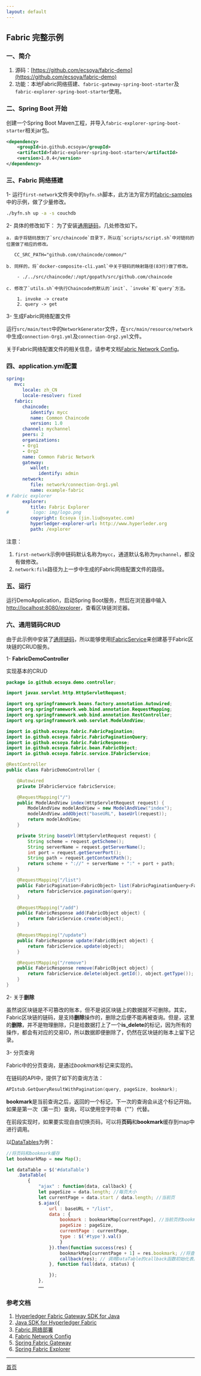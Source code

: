 ```yaml
---
layout: default
---
```


## Fabric 完整示例

### 一、简介

1. 源码：[https://github.com/ecsoya/fabric-demo](https://github.com/ecsoya/fabric-demo)
2. 功能：本地Fabric网络搭建、`fabric-gateway-spring-boot-starter`及`fabric-explorer-spring-boot-starter`使用。

### 二、Spring Boot 开始

创建一个Spring Boot Maven工程，并导入`fabric-explorer-spring-boot-starter`相关jar包。

```xml
<dependency>
	<groupId>io.github.ecsoya</groupId>
	<artifactId>fabric-explorer-spring-boot-starter</artifactId>
	<version>1.0.4</version>
</dependency>
```

### 三、Fabric 网络搭建

1- 运行`first-network`文件夹中的`byfn.sh`脚本，此方法为官方的[fabric-samples](https://github.com/hyperledger/fabric-samples.git)中的示例，做了少量修改。

```sh
./byfn.sh up -a -s couchdb
```

2- 具体的修改如下：
为了安装[通用链码](https://github.com/ecsoya/spring-fabric-gateway/raw/master/spring-fabric-gateway/src/chaincode/common/chaincode.go)，几处修改如下。

    a. 由于将链码放到了`src/chaincode`目录下，所以在`scripts/script.sh`中对链码的位置做了相应的修改。

       CC_SRC_PATH="github.com/chaincode/common/"

    b. 同样的，将`docker-composite-cli.yaml`中关于链码的映射路径(83行)做了修改。

        - ./../src/chaincode/:/opt/gopath/src/github.com/chaincode 

    c. 修改了`utils.sh`中执行Chaincode的默认的`init`、`invoke`和`query`方法。

        1. invoke -> create
        2. query -> get

3- 生成Fabric网络配置文件

运行`src/main/test`中的`NetworkGenerator`文件，在`src/main/resource/network`中生成`connection-Org1.yml`及`connection-Org2.yml`文件。

关于Fabric网络配置文件的相关信息，请参考文档[Fabric Network Config](https://ecsoya.github.io/fabric/pages/network-config.html)。

### 四、application.yml配置

```yml
spring:
   mvc:
      locale: zh_CN
      locale-resolver: fixed
   fabric:
      chaincode:
         identify: mycc
         name: Common Chaincode
         version: 1.0
      channel: mychannel
      peers: 2
      organizations:
      - Org1
      - Org2
      name: Common Fabric Network
      gateway:
         wallet:
            identify: admin
      network:
         file: network/connection-Org1.yml
         name: example-fabric
# Fabric explorer
      explorer:
         title: Fabric Explorer
#         logo: img/logo.png
         copyright: Ecsoya (jin.liu@soyatec.com)
         hyperledger-explorer-url: http://www.hyperleder.org
         path: /explorer
```

注意：
1. `first-network`示例中链码默认名称为`mycc`，通道默认名称为`mychannel`，都没有做修改。
2. `network:file`路径为上一步中生成的Fabric网络配置文件的路径。

### 五、运行

运行DemoApplication，启动Spring Boot服务，然后在浏览器中输入[http://localhost:8080/explorer](http://localhost:8080/explorer)，查看区块链浏览器。

### 六、通用链码CRUD

由于此示例中安装了[通用链码](https://github.com/ecsoya/spring-fabric-gateway/raw/master/spring-fabric-gateway/src/chaincode/common/chaincode.go)，所以能够使用[IFabricService](https://ecsoya.github.io/fabric/pages/gateway.html)来创建基于Fabric区块链的CRUD服务。

1- **FabricDemoController** 

实现基本的CRUD

```java
package io.github.ecsoya.demo.controller;

import javax.servlet.http.HttpServletRequest;

import org.springframework.beans.factory.annotation.Autowired;
import org.springframework.web.bind.annotation.RequestMapping;
import org.springframework.web.bind.annotation.RestController;
import org.springframework.web.servlet.ModelAndView;

import io.github.ecsoya.fabric.FabricPagination;
import io.github.ecsoya.fabric.FabricPaginationQuery;
import io.github.ecsoya.fabric.FabricResponse;
import io.github.ecsoya.fabric.bean.FabricObject;
import io.github.ecsoya.fabric.service.IFabricService;

@RestController
public class FabricDemoController {

	@Autowired
	private IFabricService fabricService;

	@RequestMapping("/")
	public ModelAndView index(HttpServletRequest request) {
		ModelAndView modelAndView = new ModelAndView("index");
		modelAndView.addObject("baseURL", baseUrl(request));
		return modelAndView;
	}

	private String baseUrl(HttpServletRequest request) {
		String scheme = request.getScheme();
		String serverName = request.getServerName();
		int port = request.getServerPort();
		String path = request.getContextPath();
		return scheme + "://" + serverName + ":" + port + path;
	}

	@RequestMapping("/list")
	public FabricPagination<FabricObject> list(FabricPaginationQuery<FabricObject> query) {
		return fabricService.pagination(query);
	}

	@RequestMapping("/add")
	public FabricResponse add(FabricObject object) {
		return fabricService.create(object);
	}

	@RequestMapping("/update")
	public FabricResponse update(FabricObject object) {
		return fabricService.update(object);
	}

	@RequestMapping("/remove")
	public FabricResponse remove(FabricObject object) {
		return fabricService.delete(object.getId(), object.getType());
	}
}
```

2- 关于**删除**

虽然说区块链是不可篡改的账本，但不是说区块链上的数据就不可删除。其实，Fabric区块链的链码，是支持**删除**操作的，删除之后便不能再被查询。但是，这里的**删除**，并不是物理删除，只是给数据打上了一个**is_delete**的标记，因为所有的操作，都会有对应的交易ID，所以数据即便删除了，仍然在区块链的账本上留下记录。

3- 分页查询

Fabric中的分页查询，是通过*bookmark*标记来实现的。

在链码的API中，提供了如下的查询方法：

```go
APIstub.GetQueryResultWithPagination(query, pageSize, bookmark);
```

**bookmark**是当前查询之后，返回的一个标记，下一次的查询会从这个标记开始。如果是第一次（第一页）查询，可以使用空字符串（""）代替。

在前段实现时，如果要实现自由切换页码，可以将**页码**和**bookmark**缓存到map中进行调用。

以[DataTables](https://datatables.net/download)为例：

```js
//将页码和bookmark缓存
let bookmarkMap = new Map();

let dataTable = $('#dataTable')
	.DataTable(
		{
			"ajax" : function(data, callback) {
			let pageSize = data.length; //每页大小
			let currentPage = data.start / data.length; //当前页
			$.ajax({
				url : baseURL + "/list",
				data : {
					bookmark : bookmarkMap[currentPage], //当前页的bookmark值
					pageSize : pageSize,
					currentPage : currentPage,
					type : $('#type').val()
					}
				}).then(function success(res) {
					bookmarkMap[currentPage + 1] = res.bookmark; //将查询结果中的bookmark值，作为下一页的bookmark
					callback(res); // 调用DataTable的callback函数初始化表。
				}, function fail(data, status) {

				});
			},
			……
```

### 参考文档

1. [Hyperledger Fabric Gateway SDK for Java](https://github.com/hyperledger/fabric-gateway-java)
2. [Java SDK for Hyperledger Fabric](https://github.com/hyperledger/fabric-sdk-java)
3. [Fabric 网络部署](https://ecsoya.github.io/fabric/pages/network.html)
4. [Fabric Network Config](https://ecsoya.github.io/fabric/pages/network-config.html)
5. [Spring Fabric Gateway](https://ecsoya.github.io/fabric/pages/gateway.html)
6. [Spring Fabric Explorer](https://ecsoya.github.io/fabric/pages/explorer.html)

* * *

[首页](http://ecsoya.github.io/fabric)
